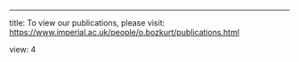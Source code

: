 ---
title: To view our publications, please visit: https://www.imperial.ac.uk/people/o.bozkurt/publications.html

view: 4


